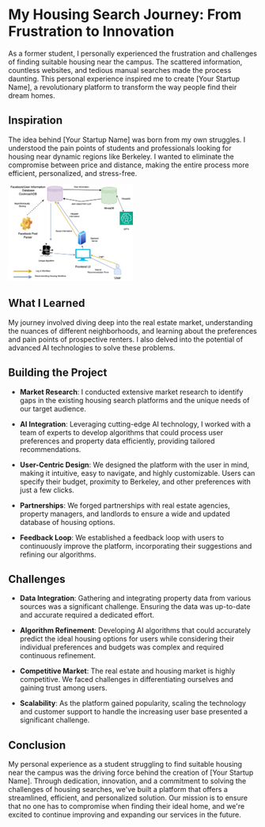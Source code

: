 # My Housing Search Journey: From Frustration to Innovation

As a former student, I personally experienced the frustration and challenges of finding suitable housing near the campus. The scattered information, countless websites, and tedious manual searches made the process daunting. This personal experience inspired me to create [Your Startup Name], a revolutionary platform to transform the way people find their dream homes.

## **Inspiration**
The idea behind [Your Startup Name] was born from my own struggles. I understood the pain points of students and professionals looking for housing near dynamic regions like Berkeley. I wanted to eliminate the compromise between price and distance, making the entire process more efficient, personalized, and stress-free.

<img src="systemDesignDiagram.jpg" alt="Image Caption" width="50%" />

## **What I Learned**
My journey involved diving deep into the real estate market, understanding the nuances of different neighborhoods, and learning about the preferences and pain points of prospective renters. I also delved into the potential of advanced AI technologies to solve these problems.

## **Building the Project**
- **Market Research**: I conducted extensive market research to identify gaps in the existing housing search platforms and the unique needs of our target audience.

- **AI Integration**: Leveraging cutting-edge AI technology, I worked with a team of experts to develop algorithms that could process user preferences and property data efficiently, providing tailored recommendations.

- **User-Centric Design**: We designed the platform with the user in mind, making it intuitive, easy to navigate, and highly customizable. Users can specify their budget, proximity to Berkeley, and other preferences with just a few clicks.

- **Partnerships**: We forged partnerships with real estate agencies, property managers, and landlords to ensure a wide and updated database of housing options.

- **Feedback Loop**: We established a feedback loop with users to continuously improve the platform, incorporating their suggestions and refining our algorithms.

## **Challenges**
- **Data Integration**: Gathering and integrating property data from various sources was a significant challenge. Ensuring the data was up-to-date and accurate required a dedicated effort.

- **Algorithm Refinement**: Developing AI algorithms that could accurately predict the ideal housing options for users while considering their individual preferences and budgets was complex and required continuous refinement.

- **Competitive Market**: The real estate and housing market is highly competitive. We faced challenges in differentiating ourselves and gaining trust among users.

- **Scalability**: As the platform gained popularity, scaling the technology and customer support to handle the increasing user base presented a significant challenge.

## **Conclusion**
My personal experience as a student struggling to find suitable housing near the campus was the driving force behind the creation of [Your Startup Name]. Through dedication, innovation, and a commitment to solving the challenges of housing searches, we've built a platform that offers a streamlined, efficient, and personalized solution. Our mission is to ensure that no one has to compromise when finding their ideal home, and we're excited to continue improving and expanding our services in the future.
